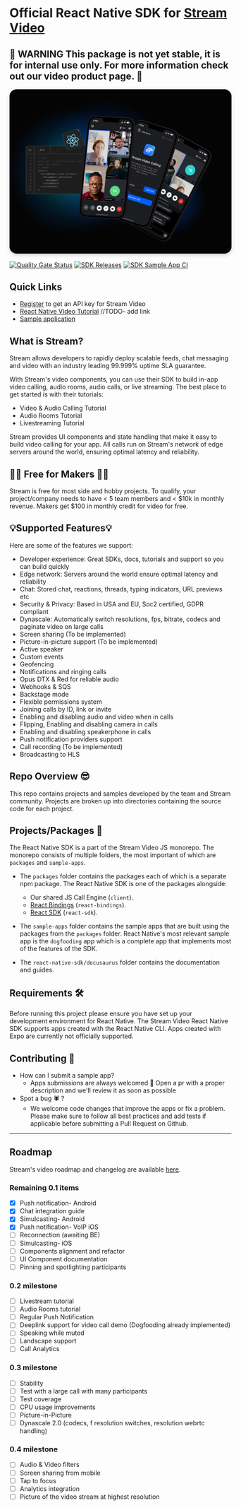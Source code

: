 # Official React Native SDK for [Stream Video](https://getstream.io/video/docs/)
## 🚧 WARNING This package is not yet stable, it is for internal use only. For more information check out our video product page. 🚧

<img src="../../.readme-assets/Github-Graphic-React.jpg" alt="Stream Video for React Header image" style="box-shadow: 0 3px 10px rgb(0 0 0 / 0.2); border-radius: 1rem" />

[![Quality Gate Status](https://sonarcloud.io/api/project_badges/measure?project=GetStream_stream-video-js&metric=alert_status&token=fdc1439303911957da9c7ff2ce505f94c3c14d36)](https://sonarcloud.io/summary/new_code?id=GetStream_stream-video-js)
[![SDK Releases](https://img.shields.io/github/v/release/GetStream/stream-video-js)](https://github.com/GetStream/stream-video-js/releases)
[![SDK Sample App CI](https://github.com/GetStream/stream-video-js/workflows/React%20Native%20Dogfood%20Release/badge.svg)](https://github.com/GetStream/stream-video-js/actions/workflows/react-native-workflow.yml)

## **Quick Links**
- [Register](https://getstream.io/chat/trial/) to get an API key for Stream Video
- [React Native Video Tutorial]() //TODO- add link
- [Sample application](https://github.com/GetStream/stream-video-js/tree/main/sample-apps/react-native/dogfood)

## **What is Stream?**

Stream allows developers to rapidly deploy scalable feeds, chat messaging and video with an industry leading 99.999% uptime SLA guarantee.

With Stream's video components, you can use their SDK to build in-app video calling, audio rooms, audio calls, or live streaming. The best place to get started is with their tutorials:

- Video & Audio Calling Tutorial
- Audio Rooms Tutorial
- Livestreaming Tutorial

Stream provides UI components and state handling that make it easy to build video calling for your app. All calls run on Stream's network of edge servers around the world, ensuring optimal latency and reliability.

## 👩‍💻 Free for Makers 👨‍💻

Stream is free for most side and hobby projects. To qualify, your project/company needs to have < 5 team members and < $10k in monthly revenue. Makers get $100 in monthly credit for video for free.

## 💡Supported Features💡

Here are some of the features we support:
- Developer experience: Great SDKs, docs, tutorials and support so you can build quickly
- Edge network: Servers around the world ensure optimal latency and reliability
- Chat: Stored chat, reactions, threads, typing indicators, URL previews etc
- Security & Privacy: Based in USA and EU, Soc2 certified, GDPR compliant
- Dynascale: Automatically switch resolutions, fps, bitrate, codecs and paginate video on large calls
- Screen sharing (To be implemented)
- Picture-in-picture support (To be implemented)
- Active speaker
- Custom events
- Geofencing
- Notifications and ringing calls
- Opus DTX & Red for reliable audio
- Webhooks & SQS
- Backstage mode
- Flexible permissions system
- Joining calls by ID, link or invite
- Enabling and disabling audio and video when in calls
- Flipping, Enabling and disabling camera in calls
- Enabling and disabling speakerphone in calls
- Push notification providers support
- Call recording (To be implemented)
- Broadcasting to HLS

## **Repo Overview** 😎
This repo contains projects and samples developed by the team and Stream community. 
Projects are broken up into directories containing the source code for each project.

## **Projects/Packages 🚀**
The React Native SDK is a part of the Stream Video JS monorepo. 
The monorepo consists of multiple folders, the most important of which are `packages` and `sample-apps`.
- The `packages` folder contains the packages each of which is a separate npm package. The React Native SDK is one of the packages alongside:
  - Our shared JS Call Engine (`client`).
  - [React Bindings](../react-bindings) (`react-bindings`).
  - [React SDK](../react-sdk#official-react-sdk-for-stream-video) (`react-sdk`).
  
- The `sample-apps` folder contains the sample apps that are built using the packages from the `packages` folder. 
React Native's most relevant sample app is the `dogfooding` app which is a complete app that implements most of the features of the SDK.

- The `react-native-sdk/docusaurus` folder contains the documentation and guides.


## **Requirements** 🛠
Before running this project please ensure you have set up your development environment for React Native. 
The Stream Video React Native SDK supports apps created with the React Native CLI.
Apps created with Expo are currently not officially supported.


## **Contributing** 🤝
- How can I submit a sample app?
    - Apps submissions are always welcomed 🥳 Open a pr with a proper description and we'll review it as soon as possible
- Spot a bug 🕷 ?
    - We welcome code changes that improve the apps or fix a problem. Please make sure to follow all best practices and add tests if applicable before submitting a Pull Request on Github.

---
## Roadmap
Stream's video roadmap and changelog are available [here](https://github.com/GetStream/protocol/discussions/127). 

### Remaining 0.1 items
- [x] Push notification- Android
- [x] Chat integration guide
- [x] Simulcasting- Android
- [x] Push notification- VoIP iOS
- [ ] Reconnection (awaiting BE)
- [ ] Simulcasting- iOS
- [ ] Components alignment and refactor
- [ ] UI Component documentation
- [ ] Pinning and spotlighting participants

### 0.2 milestone
- [ ] Livestream tutorial
- [ ] Audio Rooms tutorial
- [ ] Regular Push Notification
- [ ] Deeplink support for video call demo (Dogfooding already implemented)
- [ ] Speaking while muted
- [ ] Landscape support
- [ ] Call Analytics

### 0.3 milestone
- [ ] Stability
- [ ] Test with a large call with many participants
- [ ] Test coverage
- [ ] CPU usage improvements
- [ ] Picture-in-Picture
- [ ] Dynascale 2.0 (codecs, f resolution switches, resolution webrtc handling)

### 0.4 milestone
- [ ] Audio & Video filters
- [ ] Screen sharing from mobile
- [ ] Tap to focus
- [ ] Analytics integration
- [ ] Picture of the video stream at highest resolution
